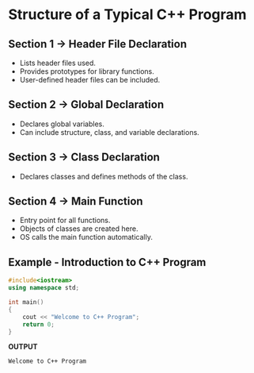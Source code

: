 # Structure of a Typical C++ Program

## Section 1 $\to$ Header File Declaration
- Lists header files used.
- Provides prototypes for library functions.
- User-defined header files can be included.
## Section 2 $\to$ Global Declaration
- Declares global variables.
- Can include structure, class, and variable declarations.
## Section 3 $\to$ Class Declaration
- Declares classes and defines methods of the class.
## Section 4 $\to$ Main Function
- Entry point for all functions.
- Objects of classes are created here.
- OS calls the main function automatically.

## Example - Introduction to C++ Program

```cpp
#include<iostream>
using namespace std;

int main()
{
    cout << "Welcome to C++ Program";
    return 0;
}
```

**OUTPUT**
```
Welcome to C++ Program
```
